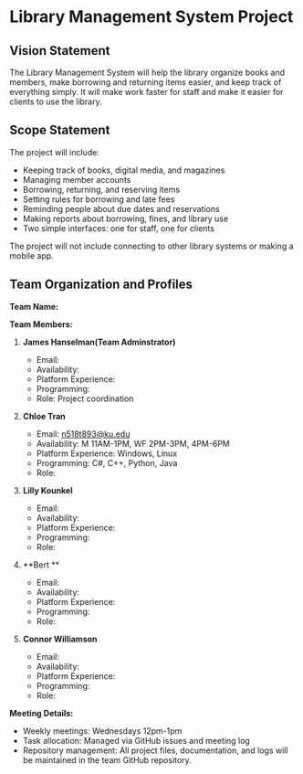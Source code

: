 # Library Management System Project

## Vision Statement
The Library Management System will help the library organize books and members, make borrowing and returning items easier, and keep track of everything simply. It will make work faster for staff and make it easier for clients to use the library.

## Scope Statement
The project will include:
- Keeping track of books, digital media, and magazines
- Managing member accounts
- Borrowing, returning, and reserving items
- Setting rules for borrowing and late fees
- Reminding people about due dates and reservations
- Making reports about borrowing, fines, and library use
- Two simple interfaces: one for staff, one for clients

The project will not include connecting to other library systems or making a mobile app.

## Team Organization and Profiles
**Team Name:** 

**Team Members:**
1. **James Hanselman(Team Adminstrator)**
   - Email: 
   - Availability: 
   - Platform Experience: 
   - Programming: 
   - Role: Project coordination

2. **Chloe Tran**
   - Email: n518t893@ku.edu
   - Availability: M 11AM-1PM, WF 2PM-3PM, 4PM-6PM
   - Platform Experience: Windows, Linux
   - Programming: C#, C++, Python, Java
   - Role: 

3. **Lilly Kounkel**
   - Email: 
   - Availability: 
   - Platform Experience: 
   - Programming: 
   - Role: 
4. **Bert **
   - Email: 
   - Availability: 
   - Platform Experience: 
   - Programming: 
   - Role: 
5. **Connor Williamson**
   - Email: 
   - Availability: 
   - Platform Experience: 
   - Programming: 
   - Role: 

**Meeting Details:**
- Weekly meetings: Wednesdays 12pm-1pm
- Task allocation: Managed via GitHub issues and meeting log
- Repository management: All project files, documentation, and logs will be maintained in the team GitHub repository.
